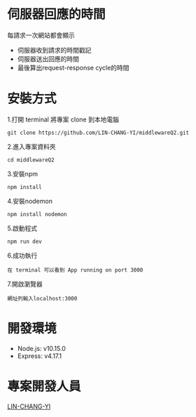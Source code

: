 # 伺服器回應的時間
每請求一次網站都會顯示
+ 伺服器收到請求的時間戳記
+ 伺服器送出回應的時間
+ 最後算出request-response cycle的時間
# 安裝方式
1.打開 terminal 將專案 clone 到本地電腦
```
git clone https://github.com/LIN-CHANG-YI/middlewareQ2.git
```
2.進入專案資料夾
```
cd middlewareQ2
```
3.安裝npm
```
npm install
```
4.安裝nodemon
```
npm install nodemon
```
5.啟動程式
```
npm run dev
```
6.成功執行
```
在 terminal 可以看到 App running on port 3000
```
7.開啟瀏覽器
```
網址列輸入localhost:3000
```
# 開發環境
+ Node.js: v10.15.0
+ Express: v4.17.1
# 專案開發人員
[LIN-CHANG-YI](https://github.com/LIN-CHANG-YI)
